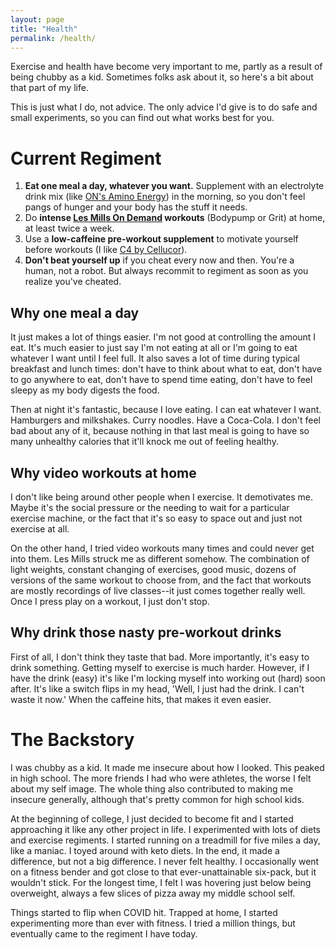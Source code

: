 ```yaml
---
layout: page
title: "Health"
permalink: /health/
---
```


Exercise and health have become very important to me, partly as a result of being chubby as a kid. Sometimes folks ask about it, so here's a bit about that part of my life.

This is just what I do, not advice. The only advice I'd give is to do safe and small experiments, so you can find out what works best for you.

# Current Regiment
1. **Eat one meal a day, whatever you want.** Supplement with an electrolyte drink mix (like [ON's Amino Energy](https://www.optimumnutrition.com/en-us/Products/Energy/Anytime-Energy/NATURALLY-FLAVORED-ESSENTIAL-AMIN-O-ENERGY/p/natural-flavored-amino-energy)) in the morning, so you don't feel pangs of hunger and your body has the stuff it needs.
1. Do **intense [Les Mills On Demand](https://www.lesmills.com/ondemand/) workouts** (Bodypump or Grit) at home, at least twice a week.
1. Use a **low-caffeine pre-workout supplement** to motivate yourself before workouts (I like [C4 by Cellucor](https://cellucor.com/products/c4-original)).
1. **Don't beat yourself up** if you cheat every now and then. You're a human, not a robot. But always recommit to regiment as soon as you realize you've cheated.

## Why one meal a day
It just makes a lot of things easier. I'm not good at controlling the amount I eat. It's much easier to just say I'm not eating at all or I'm going to eat whatever I want until I feel full. It also saves a lot of time during typical breakfast and lunch times:  don't have to think about what to eat, don't have to go anywhere to eat, don't have to spend time eating, don't have to feel sleepy as my body digests the food. 

Then at night it's fantastic, because I love eating. I can eat whatever I want. Hamburgers and milkshakes. Curry noodles. Have a Coca-Cola. I don't feel bad about any of it, because nothing in that last meal is going to have so many unhealthy calories that it'll knock me out of feeling healthy.

## Why video workouts at home
I don't like being around other people when I exercise. It demotivates me. Maybe it's the social pressure or the needing to wait for a particular exercise machine, or the fact that it's so easy to space out and just not exercise at all.

On the other hand, I tried video workouts many times and could never get into them. Les Mills struck me as different somehow. The combination of light weights, constant changing of exercises, good music, dozens of versions of the same workout to choose from, and the fact that workouts are mostly recordings of live classes--it just comes together really well. Once I press play on a workout, I just don't stop.

## Why drink those nasty pre-workout drinks
First of all, I don't think they taste that bad. More importantly, it's easy to drink something. Getting myself to exercise is much harder. However, if I have the drink (easy) it's like I'm locking myself into working out (hard) soon after. It's like a switch flips in my head, 'Well, I just had the drink. I can't waste it now.' When the caffeine hits, that makes it even easier.

# The Backstory
I was chubby as a kid. It made me insecure about how I looked. This peaked in high school. The more friends I had who were athletes, the worse I felt about my self image. The whole thing also contributed to making me insecure generally, although that's pretty common for high school kids.

At the beginning of college, I just decided to become fit and I started approaching it like any other project in life. I experimented with lots of diets and exercise regiments. I started running on a treadmill for five miles a day, like a maniac. I toyed around with keto diets. In the end, it made a difference, but not a big difference. I never felt healthy. I occasionally went on a fitness bender and got close to that ever-unattainable six-pack, but it wouldn't stick. For the longest time, I felt I was hovering just below being overweight, always a few slices of pizza away my middle school self. 

Things started to flip when COVID hit. Trapped at home, I started experimenting more than ever with fitness. I tried a million things, but eventually came to the regiment I have today.